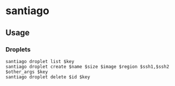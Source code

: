 # santiago

## Usage

### Droplets

```
santiago droplet list $key
santiago droplet create $name $size $image $region $ssh1,$ssh2 $other_args $key
santiago droplet delete $id $key
```
